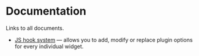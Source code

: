# Documentation

Links to all documents.

* [JS hook system](js-hooks.md) — allows you to add, modify or replace plugin options for every individual widget.